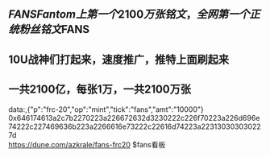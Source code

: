 ## $FANS Fantom上第一个2100万张铭文，全网第一个正统粉丝铭文$FANS  
## 10U战神们打起来，速度推广，推特上面刷起来  
## 一共2100亿，每张1万，一共2100万张  
data:,{"p":"frc-20","op":"mint","tick":"fans","amt":"10000"}  
0x646174613a2c7b2270223a226672632d3230222c226f70223a226d696e74222c227469636b223a2266616e73222c22616d74223a223130303030227d  
https://dune.com/azkrale/fans-frc20 $fans看板

